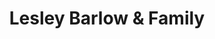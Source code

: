 ---
title: "Lesley Barlow & Family"
url: /clacton-on-sea/lesley-barlow-und-family/
shop: Bestattungen
---